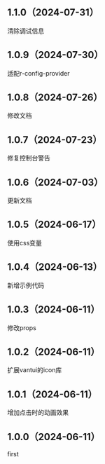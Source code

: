 ## 1.1.0（2024-07-31）
清除调试信息
## 1.0.9（2024-07-30）
适配r-config-provider
## 1.0.8（2024-07-26）
修改文档
## 1.0.7（2024-07-23）
修复控制台警告
## 1.0.6（2024-07-03）
更新文档
## 1.0.5（2024-06-17）
使用css变量
## 1.0.4（2024-06-13）
新增示例代码
## 1.0.3（2024-06-11）
修改props
## 1.0.2（2024-06-11）
扩展vantui的icon库
## 1.0.1（2024-06-11）
增加点击时的动画效果
## 1.0.0（2024-06-11）
first
